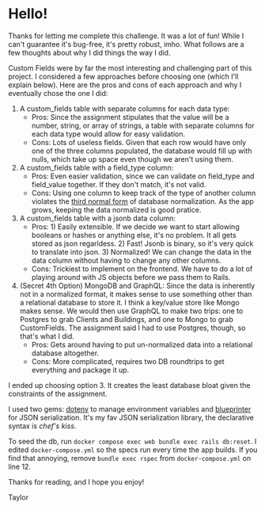 # Hello!

Thanks for letting me complete this challenge. It was a lot of fun! While I can't guarantee it's bug-free, it's pretty robust, imho. What follows are a few thoughts about why I did things the way I did.

Custom Fields were by far the most interesting and challenging part of this project. I considered a few approaches before choosing one (which I'll explain below). Here are the pros and cons of each approach and why I eventually chose the one I did:

1. A custom_fields table with separate columns for each data type:
    - Pros: Since the assignment stipulates that the value will be a number, string, or array of strings, a table with separate columns for each data type would allow for easy validation.
    - Cons: Lots of useless fields. Given that each row would have only one of the three columns populated, the database would fill up with nulls, which take up space even though we aren't using them.
2. A custom_fields table with a field_type column:
    - Pros: Even easier validation, since we can validate on field_type and field_value together. If they don't match, it's not valid.
    - Cons: Using one column to keep track of the type of another column violates the [third normal form](https://www.snowflake.com/trending/data-normalization-flexible-data-science/) of database normalization. As the app grows, keeping the data normalized is good pratice.
3. A custom_fields table with a jsonb data column:
    - Pros: 1) Easily extensible. If we decide we want to start allowing booleans or hashes or anything else, it's no problem. It all gets stored as json regarldess. 2) Fast! Jsonb is binary, so it's very quick to translate into json. 3) Normalized! We can change the data in the data column without having to change any other columns.
    - Cons: Trickiest to implement on the frontend. We have to do a lot of playing around with JS objects before we pass them to Rails.
4. (Secret 4th Option) MongoDB and GraphQL: Since the data is inherently not in a normalized format, it makes sense to use something other than a relational database to store it. I think a key/value store like Mongo makes sense. We would then use GraphQL to make two trips: one to Postgres to grab Clients and Buildings, and one to Mongo to grab CustomFields. The assignment said I had to use Postgres, though, so that's what I did.
    - Pros: Gets around having to put un-normalized data into a relational database altogether.
    - Cons: More complicated, requires two DB roundtrips to get everything and package it up.

I ended up choosing option 3. It creates the least database bloat given the constraints of the assignment.

I used two gems: [dotenv](https://github.com/bkeepers/dotenv) to manage environment variables and [blueprinter](https://github.com/procore-oss/blueprinter) for JSON serialization. It's my fav JSON serialization library, the declarative syntax is *chef's kiss*.

To seed the db, run `docker compose exec web bundle exec rails db:reset`. I edited `docker-compose.yml` so the specs run every time the app builds. If you find that annoying, remove `bundle exec rspec` from `docker-compose.yml` on line 12.

Thanks for reading, and I hope you enjoy!

Taylor
